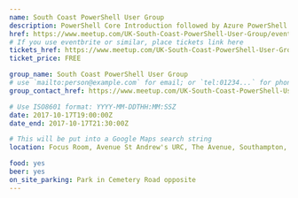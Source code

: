 ```yaml
---
name: South Coast PowerShell User Group
description: PowerShell Core Introduction followed by Azure PowerShell 101
href: https://www.meetup.com/UK-South-Coast-PowerShell-User-Group/events/240936879/
# If you use eventbrite or similar, place tickets link here
tickets_href: https://www.meetup.com/UK-South-Coast-PowerShell-User-Group/events/240936879/
ticket_price: FREE

group_name: South Coast PowerShell User Group
# use `mailto:person@example.com` for email; or `tel:01234...` for phone, or `http://...` for web
group_contact_href: https://www.meetup.com/UK-South-Coast-PowerShell-User-Group/

# Use ISO8601 format: YYYY-MM-DDTHH:MM:SSZ
date: 2017-10-17T19:00:00Z
date_end: 2017-10-17T21:30:00Z

# This will be put into a Google Maps search string
location: Focus Room, Avenue St Andrew's URC, The Avenue, Southampton, SO17 1XQ

food: yes
beer: yes
on_site_parking: Park in Cemetery Road opposite
---
```

